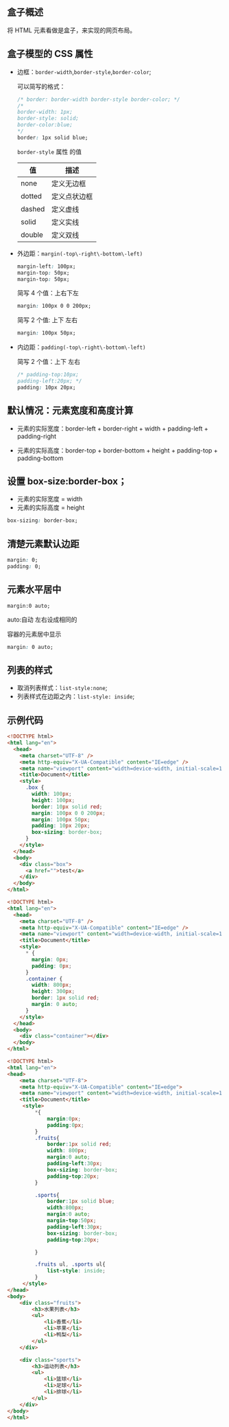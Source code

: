 ## 盒子概述

将 HTML 元素看做是盒子，来实现的网页布局。

## 盒子模型的 CSS 属性

- 边框：`border-width`,`border-style`,`border-color`;

  可以简写的格式：

  ```css
  /* border: border-width border-style border-color; */
  /*
  border-width: 1px;
  border-style: solid;
  border-color:blue; 
  */
  border: 1px solid blue;
  ```

  `border-style` 属性 的值

  | 值     | 描述         |
  | ------ | ------------ |
  | none   | 定义无边框   |
  | dotted | 定义点状边框 |
  | dashed | 定义虚线     |
  | solid  | 定义实线     |
  | double | 定义双线     |

- 外边距：`margin(-top\-right\-bottom\-left)`

  ```css
  margin-left: 100px;
  margin-top: 50px;
  margin-top: 50px;
  ```

  简写 4 个值：上右下左

  ```css
  margin: 100px 0 0 200px;
  ```

  简写 2 个值: 上下 左右

  ```css
  margin: 100px 50px;
  ```

- 内边距：`padding(-top\-right\-bottom\-left)`

  简写 2 个值：上下 左右

  ```css
  /* padding-top:10px;
  padding-left:20px; */
  padding: 10px 20px;
  ```

## 默认情况：元素宽度和高度计算

- 元素的实际宽度：border-left + border-right + width + padding-left + padding-right

- 元素的实际高度：border-top + border-bottom + height + padding-top + padding-bottom

## 设置 box-size:border-box；

- 元素的实际宽度 = width
- 元素的实际高度 = height

```css
box-sizing: border-box;
```

## 清楚元素默认边距

```css
margin: 0;
padding: 0;
```

## 元素水平居中

`margin:0 auto;`

auto:自动 左右设成相同的

容器的元素居中显示

```css
margin: 0 auto;
```

## 列表的样式

- 取消列表样式：`list-style:none`;
- 列表样式在边距之内：`list-style: inside`;

## 示例代码

```html
<!DOCTYPE html>
<html lang="en">
  <head>
    <meta charset="UTF-8" />
    <meta http-equiv="X-UA-Compatible" content="IE=edge" />
    <meta name="viewport" content="width=device-width, initial-scale=1.0" />
    <title>Document</title>
    <style>
      .box {
        width: 100px;
        height: 100px;
        border: 10px solid red;
        margin: 100px 0 0 200px;
        margin: 100px 50px;
        padding: 10px 20px;
        box-sizing: border-box;
      }
    </style>
  </head>
  <body>
    <div class="box">
      <a href="">test</a>
    </div>
  </body>
</html>
```

```html
<!DOCTYPE html>
<html lang="en">
  <head>
    <meta charset="UTF-8" />
    <meta http-equiv="X-UA-Compatible" content="IE=edge" />
    <meta name="viewport" content="width=device-width, initial-scale=1.0" />
    <title>Document</title>
    <style>
      * {
        margin: 0px;
        padding: 0px;
      }
      .container {
        width: 800px;
        height: 300px;
        border: 1px solid red;
        margin: 0 auto;
      }
    </style>
  </head>
  <body>
    <div class="container"></div>
  </body>
</html>
```

```html
<!DOCTYPE html>
<html lang="en">
<head>
    <meta charset="UTF-8">
    <meta http-equiv="X-UA-Compatible" content="IE=edge">
    <meta name="viewport" content="width=device-width, initial-scale=1.0">
    <title>Document</title>
     <style>
         *{
             margin:0px;
             padding:0px;
         }
         .fruits{
             border:1px solid red;
             width: 800px;
             margin:0 auto;
             padding-left:30px;
             box-sizing: border-box;
             padding-top:20px;
         }

         .sports{
             border:1px solid blue;
             width:800px;
             margin:0 auto;
             margin-top:50px;
             padding-left:30px;
             box-sizing: border-box;
             padding-top:20px;

         }

         .fruits ul, .sports ul{
             list-style: inside;
         }
     </style>
</head>
<body>
    <div class="fruits">
        <h3>水果列表</h3>
        <ul>
            <li>香蕉</li>
            <li>苹果</li>
            <li>鸭梨</li>
        </ul>
    </div>

    <div class="sports">
        <h3>运动列表</h3>
        <ul>
            <li>篮球</li>
            <li>足球</li>
            <li>排球</li>
        </ul>
    </div>
</body>
</html>
```

